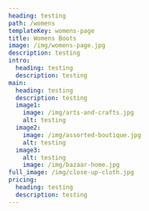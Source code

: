 ```yaml
---
heading: testing
path: /womens
templateKey: womens-page
title: Womens Boots
image: /img/womens-page.jpg
description: testing
intro:
  heading: testing
  description: testing
main:
  heading: testing
  description: testing
  image1:
    image: /img/arts-and-crafts.jpg
    alt: testing
  image2:
    image: /img/assorted-boutique.jpg
    alt: testing
  image3:
    alt: testing
    image: /img/bazaar-home.jpg
full_image: /img/close-up-cloth.jpg
pricing:
  heading: testing
  description: testing
---
```

